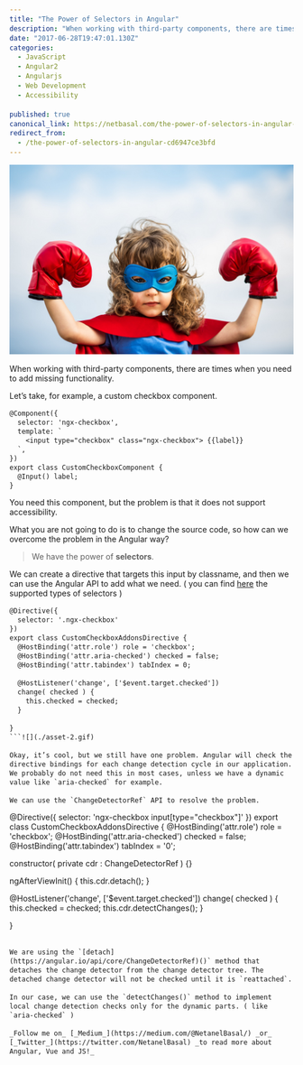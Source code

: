 ```yaml
---
title: "The Power of Selectors in Angular"
description: "When working with third-party components, there are times when you need to add missing functionality. What you are not going to do is to change the source code, so how can we overcome the problem in…"
date: "2017-06-28T19:47:01.130Z"
categories: 
  - JavaScript
  - Angular2
  - Angularjs
  - Web Development
  - Accessibility

published: true
canonical_link: https://netbasal.com/the-power-of-selectors-in-angular-cd6947ce3bfd
redirect_from:
  - /the-power-of-selectors-in-angular-cd6947ce3bfd
---
```


![](./asset-1.jpeg)

When working with third-party components, there are times when you need to add missing functionality.

Let’s take, for example, a custom checkbox component.

```
@Component({
  selector: 'ngx-checkbox',
  template: `
    <input type="checkbox" class="ngx-checkbox"> {{label}}
  `,
})
export class CustomCheckboxComponent {
  @Input() label;
}
```

You need this component, but the problem is that it does not support accessibility.

What you are not going to do is to change the source code, so how can we overcome the problem in the Angular way?

> We have the power of **selectors**.

We can create a directive that targets this input by classname, and then we can use the Angular API to add what we need. ( you can find [here](https://angular.io/api/core/Directive#selector) the supported types of selectors )

```
@Directive({
  selector: '.ngx-checkbox'
})
export class CustomCheckboxAddonsDirective {
  @HostBinding('attr.role') role = 'checkbox';
  @HostBinding('attr.aria-checked') checked = false;
  @HostBinding('attr.tabindex') tabIndex = 0;

  @HostListener('change', ['$event.target.checked'])
  change( checked ) {
    this.checked = checked;
  }

}
```![](./asset-2.gif)

Okay, it’s cool, but we still have one problem. Angular will check the directive bindings for each change detection cycle in our application. We probably do not need this in most cases, unless we have a dynamic value like `aria-checked` for example.

We can use the `ChangeDetectorRef` API to resolve the problem.

```
@Directive({
  selector: 'ngx-checkbox input[type="checkbox"]'
})
export class CustomCheckboxAddonsDirective {
  @HostBinding('attr.role') role = 'checkbox';
  @HostBinding('attr.aria-checked') checked = false;
  @HostBinding('attr.tabindex') tabIndex = '0';

  constructor( private cdr : ChangeDetectorRef ) {}

  ngAfterViewInit() {
    this.cdr.detach();
  }

  @HostListener('change', ['$event.target.checked'])
  change( checked ) {
    this.checked = checked;
    this.cdr.detectChanges();
  }

}
```

We are using the `[detach](https://angular.io/api/core/ChangeDetectorRef)()` method that detaches the change detector from the change detector tree. The detached change detector will not be checked until it is `reattached`.

In our case, we can use the `detectChanges()` method to implement local change detection checks only for the dynamic parts. ( like `aria-checked` )

_Follow me on_ [_Medium_](https://medium.com/@NetanelBasal/) _or_ [_Twitter_](https://twitter.com/NetanelBasal) _to read more about Angular, Vue and JS!_
